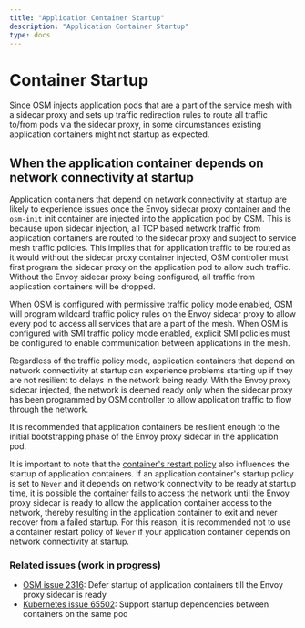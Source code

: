 ```yaml
---
title: "Application Container Startup"
description: "Application Container Startup"
type: docs
---
```


# Container Startup

Since OSM injects application pods that are a part of the service mesh with a sidecar proxy and sets up traffic redirection rules to route all traffic to/from pods via the sidecar proxy, in some circumstances existing application containers might not startup as expected.

## When the application container depends on network connectivity at startup

Application containers that depend on network connectivity at startup are likely to experience issues once the Envoy sidecar proxy container and the `osm-init` init container are injected into the application pod by OSM. This is because upon sidecar injection, all TCP based network traffic from application containers are routed to the sidecar proxy and subject to service mesh traffic policies. This implies that for application traffic to be routed as it would without the sidecar proxy container injected, OSM controller must first program the sidecar proxy on the application pod to allow such traffic. Without the Envoy sidecar proxy being configured, all traffic from application containers will be dropped.

When OSM is configured with permissive traffic policy mode enabled, OSM will program wildcard traffic policy rules on the Envoy sidecar proxy to allow every pod to access all services that are a part of the mesh. When OSM is configured with SMI traffic policy mode enabled, explicit SMI policies must be configured to enable communication between applications in the mesh.

Regardless of the traffic policy mode, application containers that depend on network connectivity at startup can experience problems starting up if they are not resilient to delays in the network being ready. With the Envoy proxy sidecar injected, the network is deemed ready only when the sidecar proxy has been programmed by OSM controller to allow application traffic to flow through the network.

It is recommended that application containers be resilient enough to the initial bootstrapping phase of the Envoy proxy sidecar in the application pod.

It is important to note that the [container's restart policy](https://kubernetes.io/docs/concepts/workloads/pods/pod-lifecycle/#restart-policy) also influences the startup of application containers. If an application container's startup policy is set to `Never` and it depends on network connectivity to be ready at startup time, it is possible the container fails to access the network until the Envoy proxy sidecar is ready to allow the application container access to the network, thereby resulting in the application container to exit and never recover from a failed startup. For this reason, it is recommended not to use a container restart policy of `Never` if your application container depends on network connectivity at startup.

### Related issues (work in progress)

- [OSM issue 2316](https://github.com/openservicemesh/osm/issues/2316): Defer startup of application containers till the Envoy proxy sidecar is ready
- [Kubernetes issue 65502](https://github.com/kubernetes/kubernetes/issues/65502): Support startup dependencies between containers on the same pod

